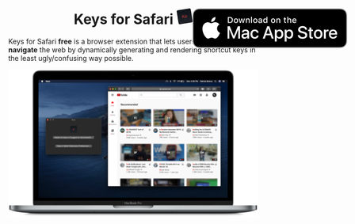<h1 align="center">
  <span align="center">
    Keys for Safari <img src="Resources/icon.png" alt="logo" width="32" height="32">
  </span>
  <a href="https://apps.apple.com/us/app/keys-for-safari/id1494642810?mt=12">
    <img align="right" style="position: absolute" src="Resources/MacAppStoreBadge.svg">
  </a>
</h1>
Keys for Safari <b>free</b> is a browser extension that lets users <b>keyboard-navigate</b> the web by dynamically generating and rendering shortcut keys in the least ugly/confusing way possible.

<br>

![Keys Extension and Containing App Running on a MacBookPro](Resources/MacBook%20Pro.png)
